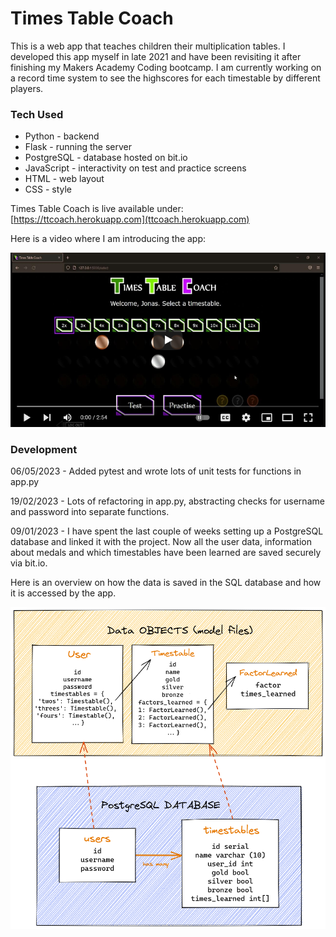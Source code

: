# Times Table Coach

This is a web app that teaches children their multiplication tables.
I developed this app myself in late 2021 and have been revisiting it after finishing my Makers Academy Coding bootcamp.
I am currently working on a record time system to see the highscores for each timestable by different players.

### Tech Used

- Python - backend
- Flask - running the server
- PostgreSQL - database hosted on bit.io
- JavaScript - interactivity on test and practice screens
- HTML - web layout
- CSS - style

Times Table Coach is live available under:  
[https://ttcoach.herokuapp.com](ttcoach.herokuapp.com)

Here is a video where I am introducing the app:   

[![some text](./static/images/video_screenshot.png)](https://youtu.be/Sw7LIZK6b_Y)


### Development

06/05/2023 - Added pytest and wrote lots of unit tests for functions in app.py

19/02/2023 - Lots of refactoring in app.py, abstracting checks for username and password into separate functions.

09/01/2023 - I have spent the last couple of weeks setting up a PostgreSQL database and linked it with the project. Now all the user data, information about medals and which timestables have been learned are saved securely via bit.io.  

Here is an overview on how the data is saved in the SQL database and how it is accessed by the app.  

![database overview](./static/images/ttcoach_database.png)


